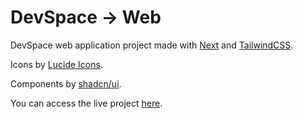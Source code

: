 # DevSpace -> Web

DevSpace web application project made with [Next](https://nextjs.org/) and [TailwindCSS](https://tailwindcss.com/).

Icons by [Lucide Icons](https://lucide.dev/).

Components by [shadcn/ui](https://ui.shadcn.com/).

You can access the live project [here](https://devspace.joaosantiago.com.br).